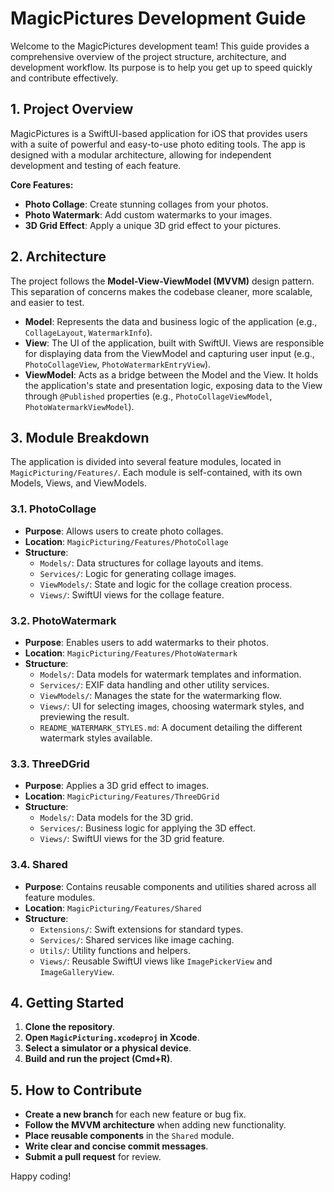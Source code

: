 # MagicPictures Development Guide

Welcome to the MagicPictures development team! This guide provides a comprehensive overview of the project structure, architecture, and development workflow. Its purpose is to help you get up to speed quickly and contribute effectively.

## 1. Project Overview

MagicPictures is a SwiftUI-based application for iOS that provides users with a suite of powerful and easy-to-use photo editing tools. The app is designed with a modular architecture, allowing for independent development and testing of each feature.

**Core Features:**
- **Photo Collage**: Create stunning collages from your photos.
- **Photo Watermark**: Add custom watermarks to your images.
- **3D Grid Effect**: Apply a unique 3D grid effect to your pictures.

## 2. Architecture

The project follows the **Model-View-ViewModel (MVVM)** design pattern. This separation of concerns makes the codebase cleaner, more scalable, and easier to test.

- **Model**: Represents the data and business logic of the application (e.g., `CollageLayout`, `WatermarkInfo`).
- **View**: The UI of the application, built with SwiftUI. Views are responsible for displaying data from the ViewModel and capturing user input (e.g., `PhotoCollageView`, `PhotoWatermarkEntryView`).
- **ViewModel**: Acts as a bridge between the Model and the View. It holds the application's state and presentation logic, exposing data to the View through `@Published` properties (e.g., `PhotoCollageViewModel`, `PhotoWatermarkViewModel`).

## 3. Module Breakdown

The application is divided into several feature modules, located in `MagicPicturing/Features/`. Each module is self-contained, with its own Models, Views, and ViewModels.

### 3.1. PhotoCollage

- **Purpose**: Allows users to create photo collages.
- **Location**: `MagicPicturing/Features/PhotoCollage`
- **Structure**:
  - `Models/`: Data structures for collage layouts and items.
  - `Services/`: Logic for generating collage images.
  - `ViewModels/`: State and logic for the collage creation process.
  - `Views/`: SwiftUI views for the collage feature.

### 3.2. PhotoWatermark

- **Purpose**: Enables users to add watermarks to their photos.
- **Location**: `MagicPicturing/Features/PhotoWatermark`
- **Structure**:
  - `Models/`: Data models for watermark templates and information.
  - `Services/`: EXIF data handling and other utility services.
  - `ViewModels/`: Manages the state for the watermarking flow.
  - `Views/`: UI for selecting images, choosing watermark styles, and previewing the result.
  - `README_WATERMARK_STYLES.md`: A document detailing the different watermark styles available.

### 3.3. ThreeDGrid

- **Purpose**: Applies a 3D grid effect to images.
- **Location**: `MagicPicturing/Features/ThreeDGrid`
- **Structure**:
  - `Models/`: Data models for the 3D grid.
  - `Services/`: Business logic for applying the 3D effect.
  - `Views/`: SwiftUI views for the 3D grid feature.

### 3.4. Shared

- **Purpose**: Contains reusable components and utilities shared across all feature modules.
- **Location**: `MagicPicturing/Features/Shared`
- **Structure**:
  - `Extensions/`: Swift extensions for standard types.
  - `Services/`: Shared services like image caching.
  - `Utils/`: Utility functions and helpers.
  - `Views/`: Reusable SwiftUI views like `ImagePickerView` and `ImageGalleryView`.

## 4. Getting Started

1.  **Clone the repository**.
2.  **Open `MagicPicturing.xcodeproj` in Xcode**.
3.  **Select a simulator or a physical device**.
4.  **Build and run the project (Cmd+R)**.

## 5. How to Contribute

- **Create a new branch** for each new feature or bug fix.
- **Follow the MVVM architecture** when adding new functionality.
- **Place reusable components** in the `Shared` module.
- **Write clear and concise commit messages**.
- **Submit a pull request** for review.

Happy coding!
